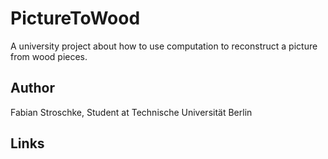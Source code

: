 # PictureToWood
A university project about how to use computation to reconstruct a picture from wood pieces.

## Author
Fabian Stroschke, Student at Technische Universität Berlin

## Links
